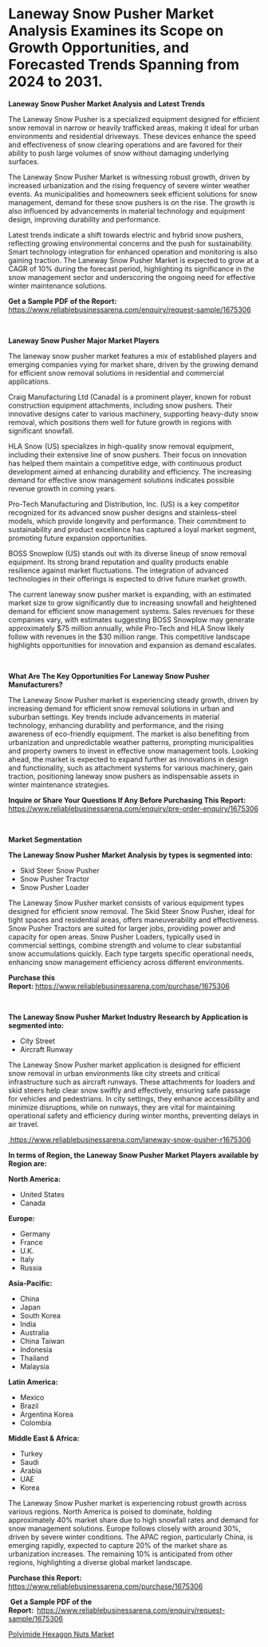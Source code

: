 <p><h1>Laneway Snow Pusher Market Analysis Examines its Scope on Growth Opportunities, and Forecasted Trends Spanning from 2024 to 2031.</h1></p><p><strong>Laneway Snow Pusher Market Analysis and Latest Trends</strong></p>
<p><p>The Laneway Snow Pusher is a specialized equipment designed for efficient snow removal in narrow or heavily trafficked areas, making it ideal for urban environments and residential driveways. These devices enhance the speed and effectiveness of snow clearing operations and are favored for their ability to push large volumes of snow without damaging underlying surfaces.</p><p>The Laneway Snow Pusher Market is witnessing robust growth, driven by increased urbanization and the rising frequency of severe winter weather events. As municipalities and homeowners seek efficient solutions for snow management, demand for these snow pushers is on the rise. The growth is also influenced by advancements in material technology and equipment design, improving durability and performance.</p><p>Latest trends indicate a shift towards electric and hybrid snow pushers, reflecting growing environmental concerns and the push for sustainability. Smart technology integration for enhanced operation and monitoring is also gaining traction. The Laneway Snow Pusher Market is expected to grow at a CAGR of 10% during the forecast period, highlighting its significance in the snow management sector and underscoring the ongoing need for effective winter maintenance solutions.</p></p>
<p><strong>Get a Sample PDF of the Report:&nbsp;</strong> <a href="https://www.reliablebusinessarena.com/enquiry/request-sample/1675306?utm_campaign=1912&utm_medium=2&utm_source=Github&utm_content=ia&utm_term=28122024&utm_id=laneway-snow-pusher">https://www.reliablebusinessarena.com/enquiry/request-sample/1675306</a></p>
<p>&nbsp;</p>
<p><strong>Laneway Snow Pusher Major Market Players</strong></p>
<p><p>The laneway snow pusher market features a mix of established players and emerging companies vying for market share, driven by the growing demand for efficient snow removal solutions in residential and commercial applications.</p><p>Craig Manufacturing Ltd (Canada) is a prominent player, known for robust construction equipment attachments, including snow pushers. Their innovative designs cater to various machinery, supporting heavy-duty snow removal, which positions them well for future growth in regions with significant snowfall.</p><p>HLA Snow (US) specializes in high-quality snow removal equipment, including their extensive line of snow pushers. Their focus on innovation has helped them maintain a competitive edge, with continuous product development aimed at enhancing durability and efficiency. The increasing demand for effective snow management solutions indicates possible revenue growth in coming years.</p><p>Pro-Tech Manufacturing and Distribution, Inc. (US) is a key competitor recognized for its advanced snow pusher designs and stainless-steel models, which provide longevity and performance. Their commitment to sustainability and product excellence has captured a loyal market segment, promoting future expansion opportunities.</p><p>BOSS Snowplow (US) stands out with its diverse lineup of snow removal equipment. Its strong brand reputation and quality products enable resilience against market fluctuations. The integration of advanced technologies in their offerings is expected to drive future market growth.</p><p>The current laneway snow pusher market is expanding, with an estimated market size to grow significantly due to increasing snowfall and heightened demand for efficient snow management systems. Sales revenues for these companies vary, with estimates suggesting BOSS Snowplow may generate approximately $75 million annually, while Pro-Tech and HLA Snow likely follow with revenues in the $30 million range. This competitive landscape highlights opportunities for innovation and expansion as demand escalates.</p></p>
<p>&nbsp;</p>
<p><strong>What Are The Key Opportunities For Laneway Snow Pusher Manufacturers?</strong></p>
<p><p>The Laneway Snow Pusher market is experiencing steady growth, driven by increasing demand for efficient snow removal solutions in urban and suburban settings. Key trends include advancements in material technology, enhancing durability and performance, and the rising awareness of eco-friendly equipment. The market is also benefiting from urbanization and unpredictable weather patterns, prompting municipalities and property owners to invest in effective snow management tools. Looking ahead, the market is expected to expand further as innovations in design and functionality, such as attachment systems for various machinery, gain traction, positioning laneway snow pushers as indispensable assets in winter maintenance strategies.</p></p>
<p><strong>Inquire or Share Your Questions If Any Before Purchasing This Report:</strong> <a href="https://www.reliablebusinessarena.com/enquiry/pre-order-enquiry/1675306?utm_campaign=1912&utm_medium=2&utm_source=Github&utm_content=ia&utm_term=28122024&utm_id=laneway-snow-pusher">https://www.reliablebusinessarena.com/enquiry/pre-order-enquiry/1675306</a></p>
<p>&nbsp;</p>
<p><strong>Market Segmentation</strong></p>
<p><strong>The Laneway Snow Pusher Market Analysis by types is segmented into:</strong></p>
<p><ul><li>Skid Steer Snow Pusher</li><li>Snow Pusher Tractor</li><li>Snow Pusher Loader</li></ul></p>
<p><p>The Laneway Snow Pusher market consists of various equipment types designed for efficient snow removal. The Skid Steer Snow Pusher, ideal for tight spaces and residential areas, offers maneuverability and effectiveness. Snow Pusher Tractors are suited for larger jobs, providing power and capacity for open areas. Snow Pusher Loaders, typically used in commercial settings, combine strength and volume to clear substantial snow accumulations quickly. Each type targets specific operational needs, enhancing snow management efficiency across different environments.</p></p>
<p><strong>Purchase this Report:&nbsp;</strong><a href="https://www.reliablebusinessarena.com/purchase/1675306?utm_campaign=1912&utm_medium=2&utm_source=Github&utm_content=ia&utm_term=28122024&utm_id=laneway-snow-pusher">https://www.reliablebusinessarena.com/purchase/1675306</a></p>
<p>&nbsp;</p>
<p><strong>The Laneway Snow Pusher Market Industry Research by Application is segmented into:</strong></p>
<p><ul><li>City Street</li><li>Aircraft Runway</li></ul></p>
<p><p>The Laneway Snow Pusher market application is designed for efficient snow removal in urban environments like city streets and critical infrastructure such as aircraft runways. These attachments for loaders and skid steers help clear snow swiftly and effectively, ensuring safe passage for vehicles and pedestrians. In city settings, they enhance accessibility and minimize disruptions, while on runways, they are vital for maintaining operational safety and efficiency during winter months, preventing delays in air travel.</p></p>
<p><a href="https://www.reliablebusinessarena.com/laneway-snow-pusher-r1675306?utm_campaign=1912&utm_medium=2&utm_source=Github&utm_content=ia&utm_term=28122024&utm_id=laneway-snow-pusher">&nbsp;https://www.reliablebusinessarena.com/laneway-snow-pusher-r1675306</a></p>
<p><strong>In terms of Region, the Laneway Snow Pusher Market Players available by Region are:</strong></p>
<p>
    <p> <strong> North America: </strong>
        <ul>
            <li>United States</li>
            <li>Canada</li>
        </ul>
        </p> 
    <p> <strong> Europe: </strong>
        <ul>
            <li>Germany</li>
            <li>France</li>
            <li>U.K.</li>
            <li>Italy</li>
            <li>Russia</li>
        </ul>
        </p> 
    <p> <strong> Asia-Pacific: </strong>
        <ul>
            <li>China</li>
            <li>Japan</li>
            <li>South Korea</li>
            <li>India</li>
            <li>Australia</li>
            <li>China Taiwan</li>
            <li>Indonesia</li>
            <li>Thailand</li>
            <li>Malaysia</li>
        </ul>
        </p> 
    <p> <strong> Latin America: </strong>
        <ul>
            <li>Mexico</li>
            <li>Brazil</li>
            <li>Argentina Korea</li>
            <li>Colombia</li>
        </ul>
        </p> 
    <p> <strong> Middle East & Africa: </strong>
        <ul>
            <li>Turkey</li>
            <li>Saudi</li>
            <li>Arabia</li>
            <li>UAE</li>
            <li>Korea</li>
        </ul>
    </p>
    </p>
<p><p>The Laneway Snow Pusher market is experiencing robust growth across various regions. North America is poised to dominate, holding approximately 40% market share due to high snowfall rates and demand for snow management solutions. Europe follows closely with around 30%, driven by severe winter conditions. The APAC region, particularly China, is emerging rapidly, expected to capture 20% of the market share as urbanization increases. The remaining 10% is anticipated from other regions, highlighting a diverse global market landscape.</p></p>
<p><strong>Purchase this Report: </strong><a href="https://www.reliablebusinessarena.com/purchase/1675306?utm_campaign=1912&utm_medium=2&utm_source=Github&utm_content=ia&utm_term=28122024&utm_id=laneway-snow-pusher">https://www.reliablebusinessarena.com/purchase/1675306</a></p>
<p>&nbsp;<strong>Get a Sample PDF of the Report:&nbsp;&nbsp;</strong><a href="https://www.reliablebusinessarena.com/enquiry/request-sample/1675306?utm_campaign=1912&utm_medium=2&utm_source=Github&utm_content=ia&utm_term=28122024&utm_id=laneway-snow-pusher">https://www.reliablebusinessarena.com/enquiry/request-sample/1675306</a></p>
<p><strong></strong></p>
<p><p><a href="https://github.com/globismark/Market-Research-Report-List-5/blob/main/polyimide-hexagon-nuts-market.md?utm_campaign=1912&utm_medium=2&utm_source=Github&utm_content=ia&utm_term=28122024&utm_id=laneway-snow-pusher">Polyimide Hexagon Nuts Market</a></p></p>